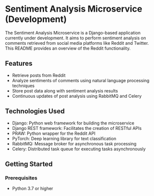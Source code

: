 # Sentiment Analysis Microservice (Development)

The Sentiment Analysis Microservice is a Django-based application currently under development. It aims to perform sentiment analysis on comments retrieved from social media platforms like Reddit and Twitter. This README provides an overview of the Reddit functionality.

## Features

- Retrieve posts from Reddit
- Analyze sentiments of comments using natural language processing techniques
- Store post data along with sentiment analysis results
- Continuous updates of post analysis using RabbitMQ and Celery

## Technologies Used

- Django: Python web framework for building the microservice
- Django REST framework: Facilitates the creation of RESTful APIs
- PRAW: Python wrapper for the Reddit API
- PyTorch: Deep learning library for text classification
- RabbitMQ: Message broker for asynchronous task processing
- Celery: Distributed task queue for executing tasks asynchronously

## Getting Started

### Prerequisites

- Python 3.7 or higher